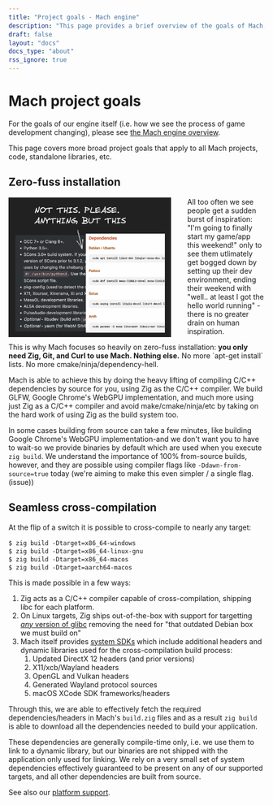 ```yaml
---
title: "Project goals - Mach engine"
description: "This page provides a brief overview of the goals of Mach, principals we hold to, etc."
draft: false
layout: "docs"
docs_type: "about"
rss_ignore: true
---
```


# Mach project goals

For the goals of our engine itself (i.e. how we see the process of game development changing), please see [the Mach engine overview](../engine).

This page covers more broad project goals that apply to all Mach projects, code, standalone libraries, etc.

## Zero-fuss installation

<div>
    <img alt="no more apt-get install" src="/img/not-this-anything-but-this.png" style="width: 20rem; float: left; padding-right: 2rem;"></img>
    <p>All too often we see people get a sudden burst of inspiration: "I'm going to finally start my game/app this weekend!" only to see them utlimately get bogged down by setting up their dev environment, ending their weekend with "well.. at least I got the hello world running" - there is no greater drain on human inspiration.</p>
    <p>This is why Mach focuses so heavily on zero-fuss installation: <strong>you only need Zig, Git, and Curl to use Mach. Nothing else.</strong> No more `apt-get install` lists. No more cmake/ninja/dependency-hell.</p>
</div>

Mach is able to achieve this by doing the heavy lifting of compiling C/C++ dependencies by source for you, using Zig as the C/C++ compiler. We build GLFW, Google Chrome's WebGPU implementation, and much more using just Zig as a C/C++ compiler and avoid make/cmake/ninja/etc by taking on the hard work of using Zig as the build system too.

In some cases building from source can take a few minutes, like building Google Chrome's WebGPU implementation-and we don't want you to have to wait-so we provide binaries by default which are used when you execute `zig build`. We understand the importance of 100% from-source builds, however, and they are possible using compiler flags like `-Ddawn-from-source=true` today (we're aiming to make this even simpler / a single flag. (issue))

## Seamless cross-compilation

At the flip of a switch it is possible to cross-compile to nearly any target:

```
$ zig build -Dtarget=x86_64-windows
$ zig build -Dtarget=x86_64-linux-gnu
$ zig build -Dtarget=x86_64-macos
$ zig build -Dtarget=aarch64-macos
```

This is made possible in a few ways:

1. Zig acts as a C/C++ compiler capable of cross-compilation, shipping libc for each platform.
2. On Linux targets, Zig ships out-of-the-box with support for targetting [_any_ version of glibc](https://github.com/ziglang/glibc-abi-tool/) removing the need for "that outdated Debian box we must build on"
3. Mach itself provides [system SDKs](https://github.com/hexops/mach-system-sdk) which include additional headers and dynamic libraries used for the cross-compilation build process:
   1. Updated DirectX 12 headers (and prior versions)
   2. X11/xcb/Wayland headers
   3. OpenGL and Vulkan headers
   4. Generated Wayland protocol sources
   5. macOS XCode SDK frameworks/headers

Through this, we are able to effectively fetch the required dependencies/headers in Mach's `build.zig` files and as a result `zig build` is able to download all the dependencies needed to build your application.

These dependencies are generally compile-time only, i.e. we use them to link to a dynamic library, but our binaries are not shipped with the application only used for linking. We rely on a very small set of system dependencies effectively guaranteed to be present on any of our supported targets, and all other dependencies are built from source.

See also our [platform support](/about/platforms).
